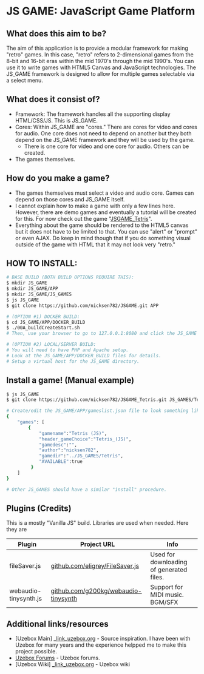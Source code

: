 # JS GAME: JavaScript Game Platform

## What does this aim to be?
The aim of this application is to provide a modular framework for making "retro" games. In this case, "retro" refers to 2-dimensional games from the 8-bit and 16-bit eras within the mid 1970's through the mid 1990's.
You can use it to write games with HTML5 Canvas and JavaScript technologies.
The JS_GAME framework is designed to allow for multiple games selectable via a select menu.

## What does it consist of?
* Framework: The framework handles all the supporting display HTML/CSS/JS. This is JS_GAME.
* Cores: Within JS_GAME are "cores." There are cores for video and cores for audio. One core does not need to depend on another but they both depend on the JS_GAME framework and they will be used by the game.
    * There is one core for video and one core for audio. Others can be created.
* The games themselves.

## How do you make a game?
* The games themselves must select a video and audio core. Games can depend on those cores and JS_GAME itself.
* I cannot explain how to make a game with only a few lines here. However, there are demo games and eventually a tutorial will be created for this. For now check out the game "[JSGAME_Tetris](_jsgame_tetris)".
* Everything about the game should be rendered to the HTML5 canvas but it does not have to be limited to that. You can use "alert" or "prompt" or even AJAX. Do keep in mind though that if you do something visual outside of the game with HTML that it may not look very "retro."

## HOW TO INSTALL:
```sh
# BASE BUILD (BOTH BUILD OPTIONS REQUIRE THIS):
$ mkdir JS_GAME
$ mkdir JS_GAME/APP
$ mkdir JS_GAME/JS_GAMES
$ js JS_GAME
$ git clone https://github.com/nicksen782/JSGAME.git APP

# (OPTION #1) DOCKER BUILD:
$ cd JS_GAME/APP/DOCKER_BUILD
$ ./00A_buildCreateStart.sh
# Then, use your browser to go to 127.0.0.1:8080 and click the JS_GAME link.

# (OPTION #2) LOCAL/SERVER BUILD:
# You will need to have PHP and Apache setup.
# Look at the JS_GAME/APP/DOCKER_BUILD files for details.
# Setup a virtual host for the JS_GAME directory.
```

## Install a game! (Manual example)
```sh
$ js JS_GAME
$ git clone https://github.com/nicksen782/JSGAME_Tetris.git JS_GAMES/Tetris

# Create/edit the JS_GAME/APP/gameslist.json file to look something like this:
{
	"games": [
		{
    		"gamename":"Tetris (JS)",
    		"header_gameChoice":"Tetris_(JS)",
    		"gamedesc":"",
    		"author":"nicksen782",
    		"gamedir":"../JS_GAMES/Tetris",
    		"AVAILABLE":true
		 }
	]
}

# Other JS_GAMES should have a similar "install" procedure.
```
## Plugins (Credits)

This is a mostly "Vanilla JS" build. Libraries are used when needed. Here they are

| Plugin | Project URL | Info |
| ------ | ----------- | ---- |
| fileSaver.js          | [github.com/eligrey/FileSaver.js][_link_fileSaver.js]               | Used for downloading of generated files. |
| webaudio-tinysynth.js | [github.com/g200kg/webaudio-tinysynth][_link_webaudio-tinysynth.js] | Support for MIDI music. BGM/SFX|

## Additional links/resources

* [Uzebox Main]  [_link_uzebox.org] - Source inspiration. I have been with Uzebox for many years and the experience helpped me to make this project possible.
* [Uzebox Forums][_link_uzebox.org] - Uzebox forums.
* [Uzebox Wiki]  [_link_uzebox.org] - Uzebox wiki


[_link_fileSaver.js]:          <https://github.com/eligrey/FileSaver.js/>
[_link_webaudio-tinysynth.js]: <https://github.com/g200kg/webaudio-tinysynth/>
[_link_uzebox.org]:            <http://belogic.com/uzebox/>
[_link_uzebox_forums]:         <http://uzebox.org/forums/>
[_link_uzebox_wiki]:           <http://uzebox.org/wiki/>
[_link_jsgame_tetris]:         <https://github.com/nicksen782/JSGAME_Tetris/>

